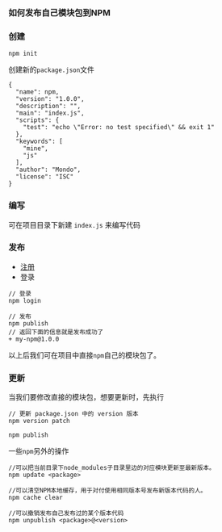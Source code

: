 ### 如何发布自己模块包到NPM

### 创建

```
npm init 
```

创建新的`package.json`文件
```
{
  "name": npm,
  "version": "1.0.0",
  "description": "",
  "main": "index.js",
  "scripts": {
    "test": "echo \"Error: no test specified\" && exit 1"
  },
  "keywords": [
    "mine",
    "js"
  ],
  "author": "Mondo",
  "license": "ISC"
}
```

### 编写

可在项目目录下新建 `index.js` 来编写代码

### 发布

 * [注册](https://www.npmjs.com/)
 * 登录

```
// 登录
npm login

// 发布
npm publish
// 返回下面的信息就是发布成功了 
+ my-npm@1.0.0
```

以上后我们可在项目中直接`npm`自己的模块包了。

### 更新

当我们要修改直接的模块包，想要更新时，先执行

```
// 更新 package.json 中的 version 版本
npm version patch

npm publish

```

一些`npm`另外的操作

```
//可以把当前目录下node_modules子目录里边的对应模块更新至最新版本。
npm update <package>

//可以清空NPM本地缓存，用于对付使用相同版本号发布新版本代码的人。
npm cache clear

//可以撤销发布自己发布过的某个版本代码
npm unpublish <package>@<version>

```

